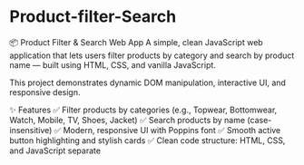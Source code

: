 # Product-filter-Search

📦 Product Filter & Search Web App
A simple, clean JavaScript web application that lets users filter products by category and search by product name — built using HTML, CSS, and vanilla JavaScript.

This project demonstrates dynamic DOM manipulation, interactive UI, and responsive design.

✨ Features
✅ Filter products by categories (e.g., Topwear, Bottomwear, Watch, Mobile, TV, Shoes, Jacket) 
✅ Search products by name (case-insensitive) 
✅ Modern, responsive UI with Poppins font 
✅ Smooth active button highlighting and stylish cards 
✅ Clean code structure: HTML, CSS, and JavaScript separate 
